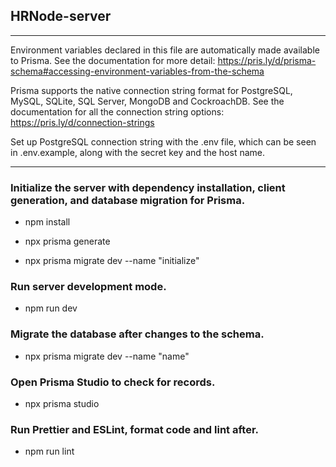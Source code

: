 ## HRNode-server
___

Environment variables declared in this file are automatically made available to Prisma.
See the documentation for more detail: https://pris.ly/d/prisma-schema#accessing-environment-variables-from-the-schema

Prisma supports the native connection string format for PostgreSQL, MySQL, SQLite, SQL Server, MongoDB and CockroachDB.
See the documentation for all the connection string options: https://pris.ly/d/connection-strings

Set up PostgreSQL connection string with the .env file, which can be seen in .env.example, along with the secret key and the host name.

___

### Initialize the server with dependency installation, client generation, and database migration for Prisma.
- npm install

- npx prisma generate

- npx prisma migrate dev --name "initialize"

### Run server development mode.

- npm run dev

### Migrate the database after changes to the schema.

- npx prisma migrate dev --name "name"

### Open Prisma Studio to check for records.

- npx prisma studio

### Run Prettier and ESLint, format code and lint after.

- npm run lint
